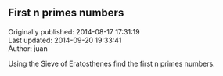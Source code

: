 ## First n primes numbers   
Originally published: 2014-08-17 17:31:19  
Last updated: 2014-09-20 19:33:41  
Author: juan   
  
Using the Sieve of Eratosthenes find the first n primes numbers.